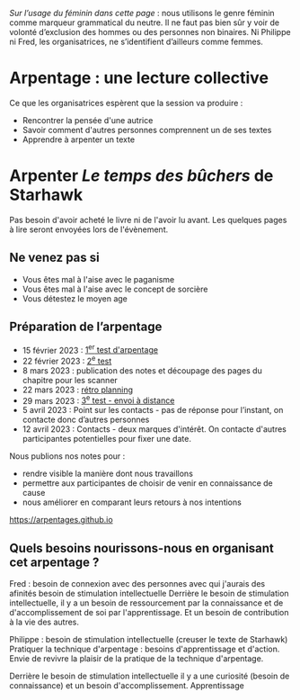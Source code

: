 _Sur l’usage du féminin dans cette page_ : nous utilisons le genre féminin comme marqueur grammatical du neutre.
Il ne faut pas bien sûr y voir de volonté d’exclusion des hommes ou des personnes non binaires.
Ni Philippe ni Fred, les organisatrices, ne s’identifient d’ailleurs comme femmes.

# Arpentage : une lecture collective

Ce que les organisatrices espèrent que la session va produire :
* Rencontrer la pensée d'une autrice
* Savoir comment d'autres personnes comprennent un de ses textes
* Apprendre à arpenter un texte

# Arpenter _Le temps des bûchers_ de Starhawk

Pas besoin d'avoir acheté le livre ni de l'avoir lu avant. Les quelques pages à lire seront envoyées lors de l'évènement.

## Ne venez pas si
* Vous êtes mal à l'aise avec le paganisme
* Vous êtes mal à l'aise avec le concept de sorcière
* Vous détestez le moyen age

## Préparation de l’arpentage

- 15 février 2023 : [1<sup>er</sup> test d'arpentage](2023-02-15-notes-de-travail.md)
- 22 février 2023 : [2<sup>e</sup> test](2023-02-22-préparation_le_temps_des_bûchers.md)
- 8 mars 2023 : publication des notes et découpage des pages du chapitre pour les scanner
- 22 mars 2023 : [rétro planning](2023-03-22-rétro-planning.md)
- 29 mars 2023 : [3<sup>e</sup> test - envoi à distance](2023-03-29-test-avec-envoi-à-distance.md)
- 5 avril 2023 : Point sur les contacts - pas de réponse pour l’instant, on contacte donc d’autres personnes
- 12 avril 2023 : Contacts - deux marques d'intérêt. On contacte d'autres participantes potentielles pour fixer une date.

Nous publions nos notes pour :

* rendre visible la manière dont nous travaillons
* permettre aux participantes de choisir de venir en connaissance de cause
* nous améliorer en comparant leurs retours à nos intentions

https://arpentages.github.io

## Quels besoins nourissons-nous en organisant cet arpentage ?

Fred : besoin de connexion avec des personnes avec qui j'aurais des afinités
besoin de stimulation intellectuelle
Derrière le besoin de stimulation intellectuelle, il y a un besoin de ressourcement par la connaissance et de d'accomplissement de soi par l'apprentissage. Et un besoin de contribution à la vie des autres.

Philippe : besoin de stimulation intellectuelle (creuser le texte de Starhawk)
Pratiquer la technique d'arpentage : besoins d'apprentissage et d'action. Envie de revivre la plaisir de la pratique de la technique d'arpentage.

Derrière le besoin de stimulation intellectuelle il y a une curiosité (besoin de connaissance) et un besoin d'accomplissement.
Apprentissage
